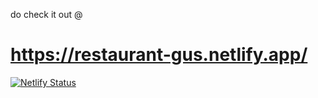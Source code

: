 do check it out @ <h1>https://restaurant-gus.netlify.app/</h1>

[![Netlify Status](https://api.netlify.com/api/v1/badges/b2383415-b44a-4827-b50d-a53361e71755/deploy-status)](https://app.netlify.com/sites/restaurant-gus/deploys)
